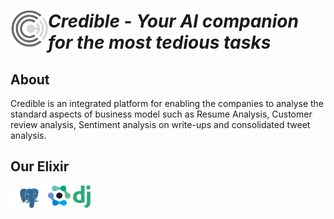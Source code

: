 # <img align="left" alt="LOGO" width="60px" src="https://github.com/sanjay-thiyagarajan/credible/blob/master/images/logo-removebg-preview.png" /><em>Credible</em> - <em>Your AI companion for the most tedious tasks</em>
## About
<p> Credible is an integrated platform for enabling the companies to analyse the standard aspects of business model such as Resume Analysis, Customer review analysis, Sentiment analysis on write-ups and consolidated tweet analysis.</p>


## Our Elixir
<img align="left" alt="PostGreSQL" width="60px" src="https://github.com/sanjay-thiyagarajan/credible/blob/master/images/postgresql-sentimen.png" />
<img align="left" alt="Expert-Ai" width="36px" src="https://github.com/sanjay-thiyagarajan/credible/blob/master/images/expert.ai-sentiment.png" />
<img align="left" alt="Django" width="36px" src="https://github.com/sanjay-thiyagarajan/credible/blob/master/images/dj_sentiment.png" />




